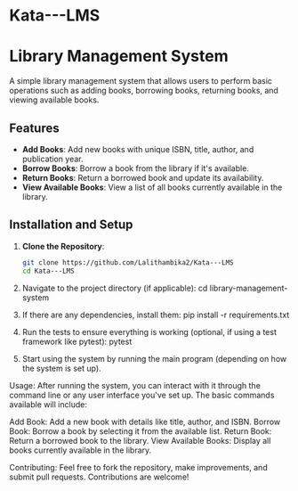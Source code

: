 # Kata---LMS
# Library Management System

A simple library management system that allows users to perform basic operations such as adding books, borrowing books, returning books, and viewing available books.

## Features
- **Add Books**: Add new books with unique ISBN, title, author, and publication year.
- **Borrow Books**: Borrow a book from the library if it's available.
- **Return Books**: Return a borrowed book and update its availability.
- **View Available Books**: View a list of all books currently available in the library.

## Installation and Setup

1. **Clone the Repository**:
   ```bash
   git clone https://github.com/Lalithambika2/Kata---LMS
   cd Kata---LMS

2. Navigate to the project directory (if applicable):
cd library-management-system

3. If there are any dependencies, install them:
pip install -r requirements.txt

4. Run the tests to ensure everything is working (optional, if using a test framework like pytest):
pytest

5. Start using the system by running the main program (depending on how the system is set up).

Usage:
After running the system, you can interact with it through the command line or any user interface you've set up. The basic commands available will include:

Add Book: Add a new book with details like title, author, and ISBN.
Borrow Book: Borrow a book by selecting it from the available list.
Return Book: Return a borrowed book to the library.
View Available Books: Display all books currently available in the library.

Contributing:
Feel free to fork the repository, make improvements, and submit pull requests. Contributions are welcome!
